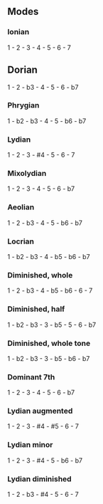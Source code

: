 ## Modes

### Ionian
1 - 2 - 3 - 4 - 5 - 6 - 7

## Dorian
1 - 2 - b3 - 4 - 5 - 6 - b7

### Phrygian
1 - b2 - b3 - 4 - 5 - b6 - b7

### Lydian
1 - 2 - 3 - #4 - 5 - 6 - 7

### Mixolydian
1 - 2 - 3 - 4 - 5 - 6 - b7

### Aeolian
1 - 2 - b3 - 4 - 5 - b6 - b7

### Locrian
1 - b2 - b3 - 4 - b5 - b6 - b7

### Diminished, whole
1 - 2 - b3 - 4 - b5 - b6 - 6 - 7

### Diminished, half
1 - b2 - b3 - 3 - b5 - 5 - 6 - b7

### Diminished, whole tone
1 - b2 - b3 - 3 - b5 - b6 - b7

### Dominant 7th
1 - 2 - 3 - 4 - 5 - 6 - b7

### Lydian augmented
1 - 2 - 3 - #4 - #5 - 6 - 7

### Lydian minor
1 - 2 - 3 - #4 - 5 - b6 - b7

### Lydian diminished
1 - 2 - b3 - #4 - 5 - 6 - 7
